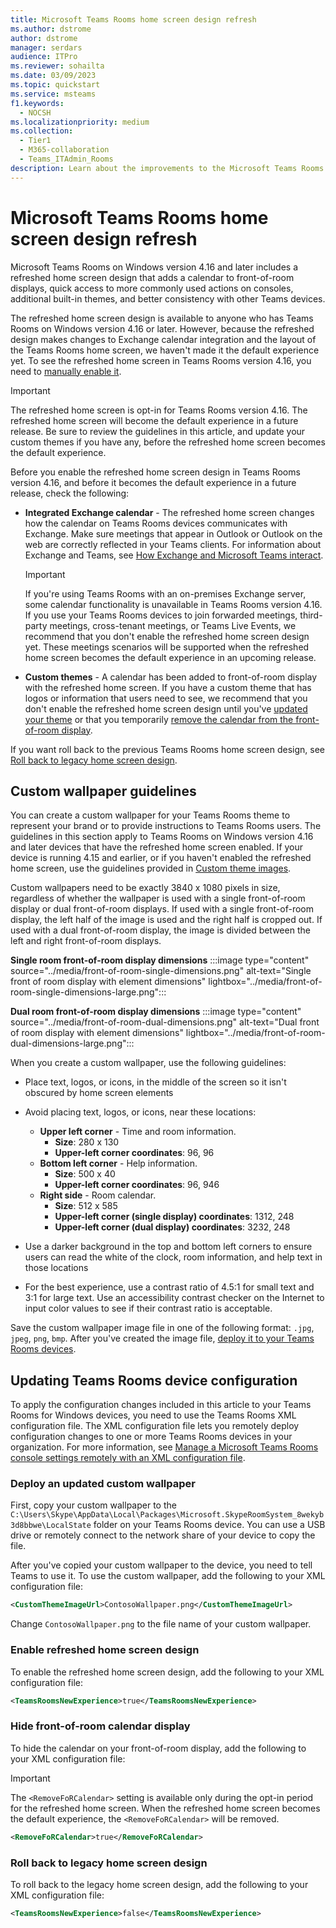 ```yaml
---
title: Microsoft Teams Rooms home screen design refresh
ms.author: dstrome
author: dstrome
manager: serdars
audience: ITPro
ms.reviewer: sohailta
ms.date: 03/09/2023
ms.topic: quickstart
ms.service: msteams
f1.keywords: 
  - NOCSH
ms.localizationpriority: medium
ms.collection: 
  - Tier1
  - M365-collaboration
  - Teams_ITAdmin_Rooms
description: Learn about the improvements to the Microsoft Teams Rooms on Windows home screen design.
---
```


# Microsoft Teams Rooms home screen design refresh

Microsoft Teams Rooms on Windows version 4.16 and later includes a refreshed home screen design that adds a calendar to front-of-room displays, quick access to more commonly used actions on consoles, additional built-in themes, and better consistency with other Teams devices.

The refreshed home screen design is available to anyone who has Teams Rooms on Windows version 4.16 or later. However, because the refreshed design makes changes to Exchange calendar integration and the layout of the Teams Rooms home screen, we haven't made it the default experience yet. To see the refreshed home screen in Teams Rooms version 4.16, you need to [manually enable it](#enable-refreshed-home-screen-design).

> [!IMPORTANT]
> The refreshed home screen is opt-in for Teams Rooms version 4.16. The refreshed home screen will become the default experience in a future release. Be sure to review the guidelines in this article, and update your custom themes if you have any, before the refreshed home screen becomes the default experience.

Before you enable the refreshed home screen design in Teams Rooms version 4.16, and before it becomes the default experience in a future release, check the following:

- **Integrated Exchange calendar** - The refreshed home screen changes how the calendar on Teams Rooms devices communicates with Exchange. Make sure meetings that appear in Outlook or Outlook on the web are correctly reflected in your Teams clients. For information about Exchange and Teams, see [How Exchange and Microsoft Teams interact](../Exchange-Teams-interact.md).
  > [!IMPORTANT]
  > If you're using Teams Rooms with an on-premises Exchange server, some calendar functionality is unavailable in Teams Rooms version 4.16. If you use your Teams Rooms devices to join forwarded meetings, third-party meetings, cross-tenant meetings, or Teams Live Events, we recommend that you don't enable the refreshed home screen design yet. These meetings scenarios will be supported when the refreshed home screen becomes the default experience in an upcoming release.
- **Custom themes** - A calendar has been added to front-of-room display with the refreshed home screen. If you have a custom theme that has logos or information that users need to see, we recommend that you don't enable the refreshed home screen design until you've [updated your theme](#custom-wallpaper-guidelines) or that you temporarily [remove the calendar from the front-of-room display](#hide-front-of-room-calendar-display).

If you want roll back to the previous Teams Rooms home screen design, see [Roll back to legacy home screen design](#roll-back-to-legacy-home-screen-design).

## Custom wallpaper guidelines

You can create a custom wallpaper for your Teams Rooms theme to represent your brand or to provide instructions to Teams Rooms users. The guidelines in this section apply to Teams Rooms on Windows version 4.16 and later devices that have the refreshed home screen enabled. If your device is running 4.15 and earlier, or if you haven't enabled the refreshed home screen, use the guidelines provided in [Custom theme images](xml-config-file.md#custom-theme-images).

Custom wallpapers need to be exactly 3840 x 1080 pixels in size, regardless of whether the wallpaper is used with a single front-of-room display or dual front-of-room displays. If used with a single front-of-room display, the left half of the image is used and the right half is cropped out. If used with a dual front-of-room display, the image is divided between the left and right front-of-room displays. 

**Single room front-of-room display dimensions**
:::image type="content" source="../media/front-of-room-single-dimensions.png" alt-text="Single front of room display with element dimensions" lightbox="../media/front-of-room-single-dimensions-large.png":::

**Dual room front-of-room display dimensions**
:::image type="content" source="../media/front-of-room-dual-dimensions.png" alt-text="Dual front of room display with element dimensions" lightbox="../media/front-of-room-dual-dimensions-large.png":::

When you create a custom wallpaper, use the following guidelines:

- Place text, logos, or icons, in the middle of the screen so it isn't obscured by home screen elements
- Avoid placing text, logos, or icons, near these locations:
  - **Upper left corner** - Time and room information.
    - **Size**: 280 x 130
    - **Upper-left corner coordinates**: 96, 96
  - **Bottom left corner** - Help information.
    - **Size**: 500 x 40
    - **Upper-left corner coordinates**: 96, 946
  - **Right side** - Room calendar.
    - **Size**: 512 x 585
    - **Upper-left corner (single display) coordinates**: 1312, 248
    - **Upper-left corner (dual display) coordinates**: 3232, 248

- Use a darker background in the top and bottom left corners to ensure users can read the white of the clock, room information, and help text in those locations
- For the best experience, use a contrast ratio of 4.5:1 for small text and 3:1 for large text. Use an accessibility contrast checker on the Internet to input color values to see if their contrast ratio is acceptable.

Save the custom wallpaper image file in one of the following format: `.jpg`, `jpeg`, `png`, `bmp`. After you've created the image file, [deploy it to your Teams Rooms devices](#deploy-an-updated-custom-wallpaper).

## Updating Teams Rooms device configuration

To apply the configuration changes included in this article to your Teams Rooms for Windows devices, you need to use the Teams Rooms XML configuration file. The XML configuration file lets you remotely deploy configuration changes to one or more Teams Rooms devices in your organization. For more information, see [Manage a Microsoft Teams Rooms console settings remotely with an XML configuration file](xml-config-file.md).

### Deploy an updated custom wallpaper

First, copy your custom wallpaper to the `C:\Users\Skype\AppData\Local\Packages\Microsoft.SkypeRoomSystem_8wekyb3d8bbwe\LocalState` folder on your Teams Rooms device. You can use a USB drive or remotely connect to the network share of your device to copy the file.

After you've copied your custom wallpaper to the device, you need to tell Teams to use it. To use the custom wallpaper, add the following to your XML configuration file:

```xml
<CustomThemeImageUrl>ContosoWallpaper.png</CustomThemeImageUrl>
```

Change `ContosoWallpaper.png` to the file name of your custom wallpaper. 


### Enable refreshed home screen design

To enable the refreshed home screen design, add the following to your XML configuration file:

```xml
<TeamsRoomsNewExperience>true</TeamsRoomsNewExperience> 
```

### Hide front-of-room calendar display

To hide the calendar on your front-of-room display, add the following to your XML configuration file:

> [!IMPORTANT]
> The `<RemoveFoRCalendar>` setting is available only during the opt-in period for the refreshed home screen. When the refreshed home screen becomes the default experience, the `<RemoveFoRCalendar>` will be removed.

```xml
<RemoveFoRCalendar>true</RemoveFoRCalendar> 
```

### Roll back to legacy home screen design

To roll back to the legacy home screen design, add the following to your XML configuration file:

```xml
<TeamsRoomsNewExperience>false</TeamsRoomsNewExperience> 
```

